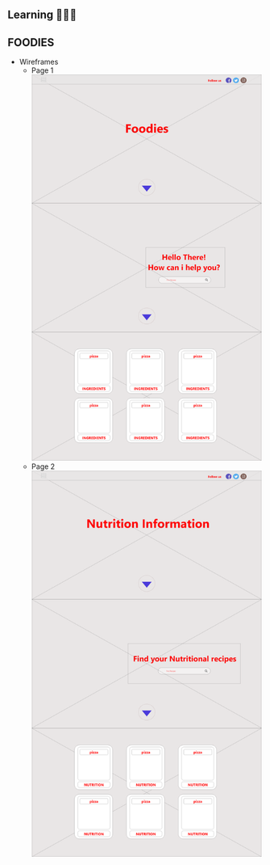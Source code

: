 ## Learning 🌟🌟🔥

## FOODIES

* Wireframes
  * Page 1
![](images/Foodies-WireframeHome.png)
  * Page 2
![](images/Foodies-Wireframe-Nutrition.png)
 
